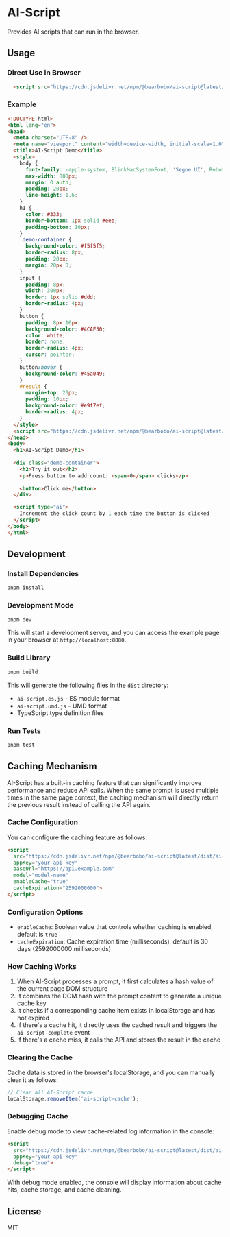 # AI-Script

Provides AI scripts that can run in the browser.

## Usage

### Direct Use in Browser

```html
  <script src="https://cdn.jsdelivr.net/npm/@bearbobo/ai-script@latest/dist/ai-script.umd.js" appKey="sk-262**********62b" baseUrl="https://api.deepseek.com" model="deepseek-chat"></script>
```
### Example

```html
<!DOCTYPE html>
<html lang="en">
<head>
  <meta charset="UTF-8" />
  <meta name="viewport" content="width=device-width, initial-scale=1.0" />
  <title>AI-Script Demo</title>
  <style>
    body {
      font-family: -apple-system, BlinkMacSystemFont, 'Segoe UI', Roboto, Oxygen, Ubuntu, Cantarell, 'Open Sans', 'Helvetica Neue', sans-serif;
      max-width: 800px;
      margin: 0 auto;
      padding: 20px;
      line-height: 1.6;
    }
    h1 {
      color: #333;
      border-bottom: 1px solid #eee;
      padding-bottom: 10px;
    }
    .demo-container {
      background-color: #f5f5f5;
      border-radius: 8px;
      padding: 20px;
      margin: 20px 0;
    }
    input {
      padding: 8px;
      width: 300px;
      border: 1px solid #ddd;
      border-radius: 4px;
    }
    button {
      padding: 8px 16px;
      background-color: #4CAF50;
      color: white;
      border: none;
      border-radius: 4px;
      cursor: pointer;
    }
    button:hover {
      background-color: #45a049;
    }
    #result {
      margin-top: 20px;
      padding: 10px;
      background-color: #e9f7ef;
      border-radius: 4px;
    }
  </style>
  <script src="https://cdn.jsdelivr.net/npm/@bearbobo/ai-script@latest/dist/ai-script.umd.js" appKey="sk-262**********62b" baseUrl="https://api.deepseek.com" model="deepseek-chat"></script>
</head>
<body>
  <h1>AI-Script Demo</h1>
  
  <div class="demo-container">
    <h2>Try it out</h2>
    <p>Press button to add count: <span>0</span> clicks</p>
    
    <button>Click me</button>
  </div>

  <script type="ai">
    Increment the click count by 1 each time the button is clicked
  </script>
</body>
</html>
```

## Development

### Install Dependencies

```bash
pnpm install
```

### Development Mode

```bash
pnpm dev
```

This will start a development server, and you can access the example page in your browser at `http://localhost:8080`.

### Build Library

```bash
pnpm build
```

This will generate the following files in the `dist` directory:
- `ai-script.es.js` - ES module format
- `ai-script.umd.js` - UMD format
- TypeScript type definition files

### Run Tests

```bash
pnpm test
```

## Caching Mechanism

AI-Script has a built-in caching feature that can significantly improve performance and reduce API calls. When the same prompt is used multiple times in the same page context, the caching mechanism will directly return the previous result instead of calling the API again.

### Cache Configuration

You can configure the caching feature as follows:

```html
<script 
  src="https://cdn.jsdelivr.net/npm/@bearbobo/ai-script@latest/dist/ai-script.umd.js" 
  appKey="your-api-key" 
  baseUrl="https://api.example.com" 
  model="model-name"
  enableCache="true"
  cacheExpiration="2592000000">
</script>
```

### Configuration Options

- `enableCache`: Boolean value that controls whether caching is enabled, default is `true`
- `cacheExpiration`: Cache expiration time (milliseconds), default is 30 days (2592000000 milliseconds)

### How Caching Works

1. When AI-Script processes a prompt, it first calculates a hash value of the current page DOM structure
2. It combines the DOM hash with the prompt content to generate a unique cache key
3. It checks if a corresponding cache item exists in localStorage and has not expired
4. If there's a cache hit, it directly uses the cached result and triggers the `ai-script-complete` event
5. If there's a cache miss, it calls the API and stores the result in the cache

### Clearing the Cache

Cache data is stored in the browser's localStorage, and you can manually clear it as follows:

```javascript
// Clear all AI-Script cache
localStorage.removeItem('ai-script-cache');
```

### Debugging Cache

Enable debug mode to view cache-related log information in the console:

```html
<script 
  src="https://cdn.jsdelivr.net/npm/@bearbobo/ai-script@latest/dist/ai-script.umd.js" 
  appKey="your-api-key" 
  debug="true">
</script>
```

With debug mode enabled, the console will display information about cache hits, cache storage, and cache cleaning.

## License

MIT